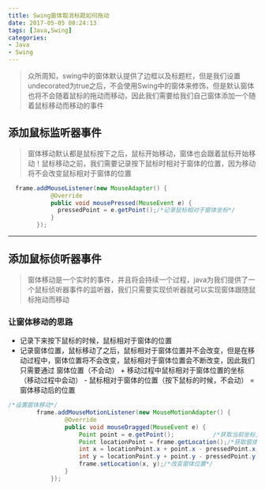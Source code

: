 ```yaml
---
title: Swing窗体取消标题如何拖动
date: 2017-05-05 08:24:13
tags: [Java,Swing]
categories:
- Java
- Swing
---
```

> 众所周知，swing中的窗体默认提供了边框以及标题栏，但是我们设置undecorated为true之后，不会使用Swing中的窗体来修饰，但是默认窗体也将不会随着鼠标的拖动而移动，因此我们需要给我们自己窗体添加一个随着鼠标移动而移动的事件

## 添加鼠标监听器事件
> 窗体移动默认都是鼠标按下之后，鼠标开始移动，窗体也会跟着鼠标开始移动！鼠标移动之前，我们需要记录按下鼠标时相对于窗体的位置，因为移动将不会改变鼠标相对于窗体的位置


```Java
  frame.addMouseListener(new MouseAdapter() {
            @Override
            public void mousePressed(MouseEvent e) {
              pressedPoint = e.getPoint();/*记录鼠标相对于窗体坐标*/
            }
        });
```
<!-- more -->

----------

## 添加鼠标侦听器事件
> 窗体移动是一个实时的事件，并且将会持续一个过程，java为我们提供了一个鼠标侦听器事件的监听器，我们只需要实现侦听器就可以实现窗体跟随鼠标拖动而移动


### 让窗体移动的思路
-   记录下来按下鼠标的时候，鼠标相对于窗体的位置
-   记录窗体位置，鼠标移动了之后，鼠标相对于窗体位置并不会改变，但是在移动过程中，窗体位置将不会改变，鼠标相对于窗体位置会不断改变，因此我们只需要通过 窗体位置（不会动） + 移动过程中鼠标相对于窗体位置的坐标（移动过程中会动） - 鼠标相对于窗体的位置（按下鼠标的时候，不会动） = 窗体移动后的位置

```Java
/*设置窗体移动*/
		frame.addMouseMotionListener(new MouseMotionAdapter() {
	            @Override
	            public void mouseDragged(MouseEvent e) {
	            	Point point = e.getPoint();           /*获取当前坐标,得到的是鼠标位置相对于窗体的坐标*/
	                Point locationPoint = frame.getLocation();/*获取窗体坐标*/
	                int x = locationPoint.x + point.x - pressedPoint.x;/* 计算移动后的新坐标*/
	                int y = locationPoint.y + point.y - pressedPoint.y;
	                frame.setLocation(x, y);/*改变窗体位置*/
	            }
	        });
```
